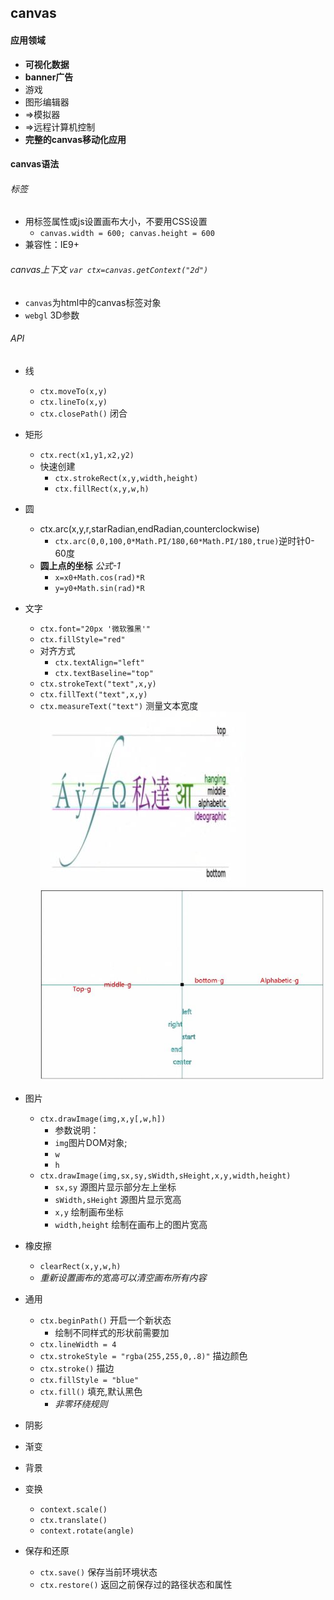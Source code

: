 ## canvas
#### 应用领域
- **可视化数据**
- **banner广告**
- 游戏
- 图形编辑器
- =>模拟器
- =>远程计算机控制
- **完整的canvas移动化应用**
#### canvas语法
###### 标签
- 用标签属性或js设置画布大小，不要用CSS设置
	* `canvas.width = 600; canvas.height = 600`
- 兼容性：IE9+
###### canvas上下文 `var ctx=canvas.getContext("2d")`
- `canvas`为html中的canvas标签对象
- `webgl` 3D参数
###### API
- 线
	+ `ctx.moveTo(x,y)`
	+ `ctx.lineTo(x,y)`
	+ `ctx.closePath()` 闭合 
- 矩形
	+ `ctx.rect(x1,y1,x2,y2)`
	+ 快速创建
		* `ctx.strokeRect(x,y,width,height)`
		* `ctx.fillRect(x,y,w,h)`
- 圆
	+ ctx.arc(x,y,r,starRadian,endRadian,counterclockwise)
		* `ctx.arc(0,0,100,0*Math.PI/180,60*Math.PI/180,true)`逆时针0-60度
	+ **圆上点的坐标** *公式-1*
		+ `x=x0+Math.cos(rad)*R`
		+ `y=y0+Math.sin(rad)*R`
- 文字
	+ `ctx.font="20px '微软雅黑'"`
	+ `ctx.fillStyle="red"`
	+ 对齐方式
		* `ctx.textAlign="left"`
		* `ctx.textBaseline="top"`
	+ `ctx.strokeText("text",x,y)`
	+ `ctx.fillText("text",x,y)`
	+ `ctx.measureText("text")` 测量文本宽度
	![canvas文字位置](./images/canvas文字位置.JPG)
	![canvas文字位置](./images/canvas文字位置1.JPG)
- 图片
	+ `ctx.drawImage(img,x,y[,w,h])`
		* 参数说明：
		* `img`图片DOM对象;
		* `w` 
		* `h`
	+ `ctx.drawImage(img,sx,sy,sWidth,sHeight,x,y,width,height)`
		* `sx,sy` 源图片显示部分左上坐标
		* `sWidth,sHeight` 源图片显示宽高
		* `x,y` 绘制画布坐标
		* `width,height` 绘制在画布上的图片宽高
- 橡皮擦
	+ `clearRect(x,y,w,h)`
	+ *重新设置画布的宽高可以清空画布所有内容*
- 通用
	+ `ctx.beginPath()` 开启一个新状态
		* 绘制不同样式的形状前需要加
	+ `ctx.lineWidth = 4`
	+ `ctx.strokeStyle = "rgba(255,255,0,.8)"` 描边颜色
	+ `ctx.stroke()` 描边
	+ `ctx.fillStyle = "blue"`
	+ `ctx.fill()` 填充,默认黑色
		* *非零环绕规则*

- 阴影
- 渐变
- 背景
- 变换
	+ `context.scale()`
	+ `ctx.translate()`
	+ `context.rotate(angle)`
- 保存和还原
	+ `ctx.save()` 保存当前环境状态
	+ `ctx.restore()` 返回之前保存过的路径状态和属性